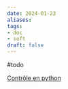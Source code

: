 ```yaml
---
date: 2024-01-23
aliases: 
tags: 
- doc
- soft
draft: false
---
```


#todo

[Contrôle en python](https://www.youtube.com/watch?v=VbcCDI6Z6go)
